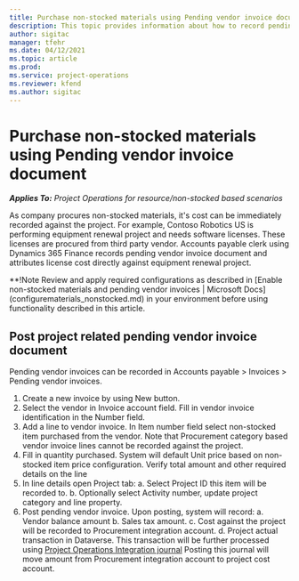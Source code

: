 ```yaml
---
title: Purchase non-stocked materials using Pending vendor invoice document
description: This topic provides information about how to record pending vendor invoices in Project operations for resource/non-stocked based scenarios. 
author: sigitac
manager: tfehr
ms.date: 04/12/2021
ms.topic: article
ms.prod:
ms.service: project-operations
ms.reviewer: kfend 
ms.author: sigitac
---
```


# Purchase non-stocked materials using Pending vendor invoice document

_**Applies To:** Project Operations for resource/non-stocked based scenarios_

As company procures non-stocked materials, it's cost can be immediately recorded against the project. For example, Contoso Robotics US is performing equipment renewal project and needs software licenses. These licenses are procured from third party vendor. 
Accounts payable clerk using Dynamics 365 Finance records pending vendor invoice document and attributes license cost directly against equipment renewal project. 

**!Note Review and apply required configurations as described in [Enable non-stocked materials and pending vendor invoices | Microsoft Docs] (configurematerials_nonstocked.md) in your environment before using functionality described in this article. 

## Post project related pending vendor invoice document

Pending vendor invoices can be recorded in Accounts payable > Invoices > Pending vendor invoices. 
1. Create a new invoice by using New button. 
2. Select the vendor in Invoice account field. Fill in vendor invoice identification in the Number field.
3. Add a line to vendor invoice. In Item number field select non-stocked item purchased from the vendor. Note that Procurement category based vendor invoice lines cannot be recorded against the project. 
4. Fill in quantity purchased. System will default Unit price based on non-stocked item price configuration. Verify total amount and other required details on the line
5. In line details open Project tab:
    a. Select Project ID this item will be recorded to.
    b. Optionally select Activity number, update project category and line property.
 6. Post pending vendor invoice. Upon posting, system will record:
    a. Vendor balance amount
    b. Sales tax amount.
    c. Cost against the project will be recorded to Procurement integration account.
    d. Project actual transaction in Dataverse. This transaction will be further processed using [Project Operations Integration journal](https://docs.microsoft.com/en-us/dynamics365/project-operations/project-accounting/project-operations-integration-journal) Posting this journal will move amount from Procurement integration account to project cost account.

    
   
 


